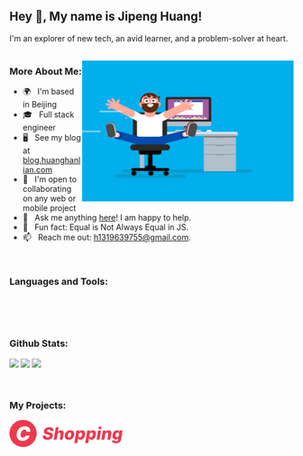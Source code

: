 ## Hey 👋, My name is Jipeng Huang!


I'm an explorer of new tech, an avid learner, and a problem-solver at heart.
<br/>
<br/>

<img align="right" height="250" width="375" alt="" src="./assets/coder.gif" />
  
### More About Me:

- 🌍 &nbsp; I'm based in Beijing
- 🎓 &nbsp; Full stack engineer
- 🖥️ &nbsp; See my blog at [blog.huanghanlian.com](https://blog.huanghanlian.com/)
- 🤝 &nbsp; I'm open to collaborating on any web or mobile project
- 💬 &nbsp; Ask me anything [here](https://blog.huanghanlian.com/guestbook)! I am happy to help.
- 👾 &nbsp; Fun fact: Equal is Not Always Equal in JS.
- 📫 &nbsp; Reach me out: h1319639755@gmail.com.

<br>

### Languages and Tools:

<div align="center">
  <img align="left" alt="" height ="22px"  src="https://img.shields.io/badge/JavaScript-323330?style=for-the-badge&logo=javascript&logoColor=F7DF1E">
  <img align="left" alt="" height ="22px"  src="https://img.shields.io/badge/TypeScript-007ACC?style=for-the-badge&logo=typescript&logoColor=white">
  <img align="left" alt="" height ="22px"  src="https://img.shields.io/badge/React-20232A?style=for-the-badge&logo=react&logoColor=61DAFB">
  <img align="left" alt="" height ="22px"  src="https://img.shields.io/badge/React_Native-20232A?style=for-the-badge&logo=react&logoColor=61DAFB">
  <img align="left" alt="" height ="22px"  src="https://img.shields.io/badge/Vue%20js-35495E?style=for-the-badge&logo=vuedotjs&logoColor=4FC08D">
  <img align="left" alt="" height ="22px"  src="https://img.shields.io/badge/iOS-000000?style=for-the-badge&logo=ios&logoColor=white">
  <img align="left" alt="" height ="22px"  src="https://img.shields.io/badge/Android-3DDC84?style=for-the-badge&logo=android&logoColor=white">
  <img align="left" alt="" height ="22px"  src="https://img.shields.io/badge/Node%20js-339933?style=for-the-badge&logo=nodedotjs&logoColor=white">
  <img align="left" alt="" height ="22px"  src="https://img.shields.io/badge/Express%20js-000000?style=for-the-badge&logo=express&logoColor=white">
  <img align="left" alt="" height ="22px"  src="https://img.shields.io/badge/next%20js-000000?style=for-the-badge&logo=nextdotjs&logoColor=white">
  <img align="left" alt="" height ="22px"  src="https://img.shields.io/badge/npm-CB3837?style=for-the-badge&logo=npm&logoColor=white">
  <img align="left" alt="" height ="22px"  src="https://img.shields.io/badge/MongoDB-4EA94B?style=for-the-badge&logo=mongodb&logoColor=white">
  <img align="left" alt="" height ="22px"  src="https://img.shields.io/badge/MySQL-005C84?style=for-the-badge&logo=mysql&logoColor=white">
  <img align="left" alt="" height ="22px"  src="https://img.shields.io/badge/Nginx-009639?style=for-the-badge&logo=nginx&logoColor=white">
  <img align="left" alt="" height ="22px"  src="https://img.shields.io/badge/Linux-FCC624?style=for-the-badge&logo=linux&logoColor=black">
  <img align="left" alt="" height ="22px"  src="https://img.shields.io/badge/Docker-2CA5E0?style=for-the-badge&logo=docker&logoColor=white">
  <img align="left" alt="" height ="22px"  src="https://img.shields.io/badge/Figma-F24E1E?style=for-the-badge&logo=figma&logoColor=white">
</div>



<br>
<br>
<br>


### Github Stats:

<p>
  <img height=200 src="https://github-readme-stats.vercel.app/api?username=huanghanzhilian&show_icons=true&theme=react&border_color=61dafb&hide_border=true" />
  <img height=200 src="https://github-readme-stats.vercel.app/api/top-langs/?username=huanghanzhilian&hide=c%23,powershell,Mathematica,Ruby,Objective-C,Objective-C%2b%2b,Cuda&title_color=61dafb&text_color=ffffff&icon_color=61dafb&bg_color=20232a&langs_count=8&layout=compact&border_color=61dafb&hide_border=true&size_weight=0.5&count_weight=0.5" />
  <img height=200 src="https://github-readme-activity-graph.vercel.app/graph?username=huanghanzhilian&theme=react-dark&bg_color=20232a&hide_border=true" />
</p>



<br>

### My Projects:
<a href="https://github.com/huanghanzhilian/c-shopping" target="_blank"> <img alt="c-shopping" src="./projects/c-shopping.svg" height="48" align="left"> </a>
